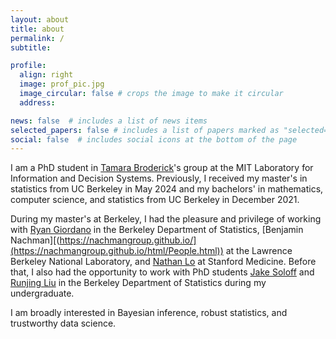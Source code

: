 ```yaml
---
layout: about
title: about
permalink: /
subtitle:

profile:
  align: right
  image: prof_pic.jpg
  image_circular: false # crops the image to make it circular
  address: 

news: false  # includes a list of news items
selected_papers: false # includes a list of papers marked as "selected={true}"
social: false  # includes social icons at the bottom of the page
---
```


I am a PhD student in [Tamara Broderick](https://tamarabroderick.com/)'s group at the MIT Laboratory for Information and Decision Systems. Previously, I received my master's in statistics from UC Berkeley in May 2024 and my bachelors' in mathematics, computer science, and statistics from UC Berkeley in December 2021. 

During my master's at Berkeley, I had the pleasure and privilege of working with [Ryan Giordano](https://rgiordan.github.io/about.html) in the Berkeley Department of Statistics, [Benjamin Nachman][(https://nachmangroup.github.io/](https://nachmangroup.github.io/html/People.html)) at the Lawrence Berkeley National Laboratory, and [Nathan Lo]((https://med.stanford.edu/lo-lab/the-lo-team.html)) at Stanford Medicine. Before that, I also had the opportunity to work with PhD students [Jake Soloff](https://jake-soloff.github.io/) and [Runjing Liu](https://runjing-liu120.github.io/) in the Berkeley Department of Statistics during  my undergraduate.

I am broadly interested in Bayesian inference, robust statistics, and trustworthy data science.


